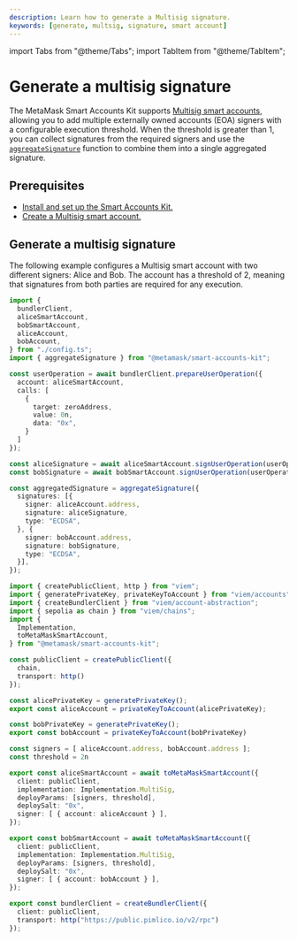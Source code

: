 ```yaml
---
description: Learn how to generate a Multisig signature.
keywords: [generate, multsig, signature, smart account]
---
```


import Tabs from "@theme/Tabs";
import TabItem from "@theme/TabItem";

# Generate a multisig signature

The MetaMask Smart Accounts Kit supports [Multisig smart accounts](../../concepts/smart-accounts.md#multisig-smart-account),
allowing you to add multiple externally owned accounts (EOA) 
signers with a configurable execution threshold. When the threshold 
is greater than 1, you can collect signatures from the required signers 
and use the [`aggregateSignature`](../../reference/smart-account.md#aggregatesignature) function to combine them 
into a single aggregated signature.

## Prerequisites

- [Install and set up the Smart Accounts Kit.](../../get-started/install.md)
- [Create a Multisig smart account.](create-smart-account.md#create-a-multisig-smart-account)

## Generate a multisig signature

The following example configures a Multisig smart account with two different signers: Alice 
and Bob. The account has a threshold of 2, meaning that signatures from 
both parties are required for any execution.

<Tabs>
<TabItem value="example.ts">

```typescript
import { 
  bundlerClient, 
  aliceSmartAccount, 
  bobSmartAccount,
  aliceAccount,
  bobAccount,
} from "./config.ts";
import { aggregateSignature } from "@metamask/smart-accounts-kit";

const userOperation = await bundlerClient.prepareUserOperation({
  account: aliceSmartAccount,
  calls: [
    {
      target: zeroAddress,
      value: 0n,
      data: "0x",
    }
  ]
});

const aliceSignature = await aliceSmartAccount.signUserOperation(userOperation);
const bobSignature = await bobSmartAccount.signUserOperation(userOperation);

const aggregatedSignature = aggregateSignature({
  signatures: [{
    signer: aliceAccount.address,
    signature: aliceSignature,
    type: "ECDSA",
  }, {
    signer: bobAccount.address,
    signature: bobSignature,
    type: "ECDSA",
  }],
});
```

</TabItem>

<TabItem value="config.ts">

```typescript
import { createPublicClient, http } from "viem";
import { generatePrivateKey, privateKeyToAccount } from "viem/accounts";
import { createBundlerClient } from "viem/account-abstraction";
import { sepolia as chain } from "viem/chains";
import { 
  Implementation, 
  toMetaMaskSmartAccount,
} from "@metamask/smart-accounts-kit";

const publicClient = createPublicClient({
  chain,
  transport: http()
});

const alicePrivateKey = generatePrivateKey(); 
export const aliceAccount = privateKeyToAccount(alicePrivateKey);

const bobPrivateKey = generatePrivateKey();
export const bobAccount = privateKeyToAccount(bobPrivateKey)

const signers = [ aliceAccount.address, bobAccount.address ];
const threshold = 2n

export const aliceSmartAccount = await toMetaMaskSmartAccount({
  client: publicClient,
  implementation: Implementation.MultiSig,
  deployParams: [signers, threshold],
  deploySalt: "0x",
  signer: [ { account: aliceAccount } ],
});

export const bobSmartAccount = await toMetaMaskSmartAccount({
  client: publicClient,
  implementation: Implementation.MultiSig,
  deployParams: [signers, threshold],
  deploySalt: "0x",
  signer: [ { account: bobAccount } ],
});

export const bundlerClient = createBundlerClient({
  client: publicClient,
  transport: http("https://public.pimlico.io/v2/rpc")
});
```

</TabItem>
</Tabs>


